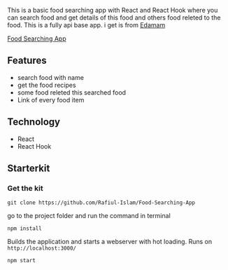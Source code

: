This is a basic food searching app with React and React Hook where you can search food and get details of this food and others food releted to the food. This is a fully api base app. i get is from [Edamam]("https://www.edamam.com/")

[Food Searching App]("https://food-searching-app.netlify.app/")

## Features
 - search food with name
 - get the food recipes
 - some food releted this searched food
 - Link of every food item
 
## Technology
 - React
 - React Hook
 
 ## Starterkit
 
### Get the kit
```
git clone https://github.com/Rafiul-Islam/Food-Searching-App
```

go to the project folder and run the command in terminal

 ```
 npm install
 ```
 
Builds the application and starts a webserver with hot loading. Runs on `http://localhost:3000/`
 
 ```
 npm start
 ```
